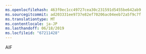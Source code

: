 ```yaml
---
ms.openlocfilehash: 463f0ec1cc49727cea30c231591d5455be642ab9
ms.sourcegitcommit: ad203331ee9737e82ef70206ac04eeb72a5f9c7f
ms.translationtype: MT
ms.contentlocale: ja-JP
ms.lasthandoff: 06/18/2019
ms.locfileid: "67211428"
---
```

AIF
